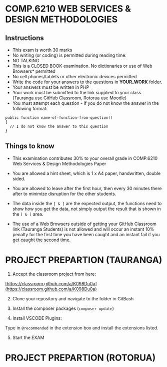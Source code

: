 # COMP.6210 WEB SERVICES & DESIGN METHODOLOGIES	

## Instructions
*	This exam is worth 30 marks
*	No writing (or coding) is permitted during reading time. 
*	NO TALKING
*	This is a CLOSED BOOK examination. No dictionaries or use of Web Browsers* permitted
*	No cell phones/tablets or other electronic devices permitted
*	Write the code for your answers to the questions in **YOUR_WORK** folder.
* Your answers must be written in PHP
* Your work must be submitted to the link supplied to your class. (Tauranga use GitHub Classroom, Rotorua use Moodle)
* You must attempt each question - if you do not know the answer in the following format:

```
public function name-of-function-from-question()
{
  // I do not know the answer to this question
}
```

## Things to know
 
* This examination contributes 30% to your overall grade in COMP.6210 Web Services & Design Methodologies Paper 

* You are allowed a hint sheet, which is 1 x A4 paper, handwritten, double sided.

* You are allowed to leave after the first hour, then every 30 minutes there after to minimize disruption for the other students.

* The data inside the `[ & ]` are the expected output, the functions need to show how you get the data, not simply output the result that is shown in the `[ & ]` area.

* The use of a Web Browsers outside of getting your GitHub Classroom link (Tauranga Students) is not allowed and will occur an instant 10% penalty for the first time you have been caught and an instant fail if you get caught the second time.

# PROJECT PREPARTION (TAURANGA)

1. Accept the classroom project from here:

[https://classroom.github.com/a/K098Du0a](https://classroom.github.com/a/K098Du0a)

2. Clone your repository and navigate to the folder in GitBash

3. Install the composer packages (`composer update`)

4. Install VSCODE Plugins:

Type in `@recommended` in the extension box and install the extensions listed.

5. Start the EXAM

# PROJECT PREPARTION (ROTORUA)

